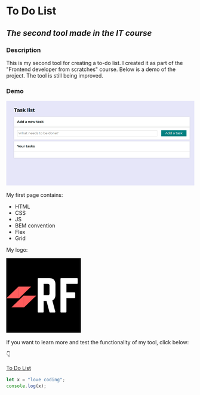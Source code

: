 # **To Do List**

## *The second tool made in the IT course*


### Description

This is my second tool for creating a to-do list. I created it as part of the "Frontend developer from scratches" course. Below is a demo of the project. The tool is still being improved.

### Demo

![To Do List](https://github.com/RobFyd/To-Do-List/blob/main/gif/todolist.gif?raw=true)

My first page contains:
- HTML
- CSS
- JS
- BEM convention
- Flex
- Grid

My logo:

![LOGO](https://github.com/RobFyd/BMI-Calculator/blob/main/fotos/RFLogo.png?raw=true)

If you want to learn more and test the functionality of my tool, click below:

👇

[To Do List](https://robfyd.github.io/To-Do-List/)


```javascript
let x = "love coding";
console.log(x);
```